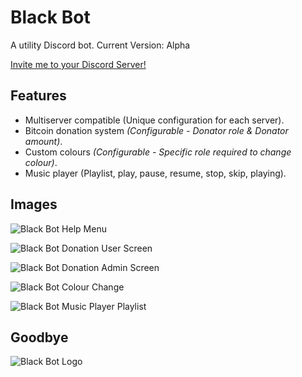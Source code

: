 # Black Bot
A utility Discord bot.
Current Version: Alpha

[Invite me to your Discord Server!](https://discordapp.com/oauth2/authorize?client_id=314036926682234880&scope=bot&permissions=8)

## Features
* Multiserver compatible (Unique configuration for each server).
* Bitcoin donation system *(Configurable - Donator role & Donator amount)*.
* Custom colours *(Configurable - Specific role required to change colour)*.
* Music player (Playlist, play, pause, resume, stop, skip, playing).

## Images
![Black Bot Help Menu](https://i.imgur.com/jiw9U8Y.png)

![Black Bot Donation User Screen](https://i.imgur.com/1u9PWqn.png)

![Black Bot Donation Admin Screen](https://i.imgur.com/LHcrlke.png)

![Black Bot Colour Change](https://i.imgur.com/y75mglO.png)

![Black Bot Music Player Playlist](https://i.imgur.com/MyWgQU2.png)
## Goodbye
![Black Bot Logo](http://i.imgur.com/lhxd5zi.jpg)

